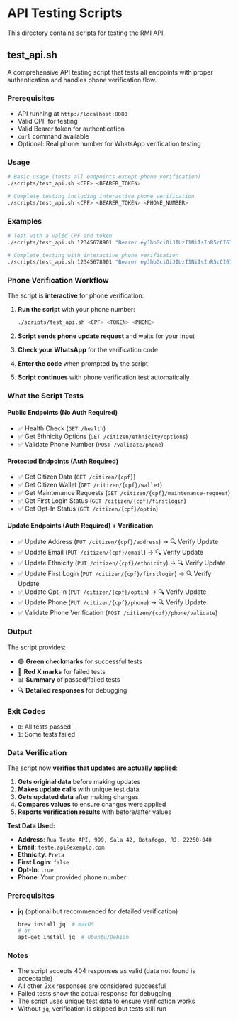 # API Testing Scripts

This directory contains scripts for testing the RMI API.

## test_api.sh

A comprehensive API testing script that tests all endpoints with proper authentication and handles phone verification flow.

### Prerequisites

- API running at `http://localhost:8080`
- Valid CPF for testing
- Valid Bearer token for authentication
- `curl` command available
- Optional: Real phone number for WhatsApp verification testing

### Usage

```bash
# Basic usage (tests all endpoints except phone verification)
./scripts/test_api.sh <CPF> <BEARER_TOKEN>

# Complete testing including interactive phone verification
./scripts/test_api.sh <CPF> <BEARER_TOKEN> <PHONE_NUMBER>
```

### Examples

```bash
# Test with a valid CPF and token
./scripts/test_api.sh 12345678901 "Bearer eyJhbGciOiJIUzI1NiIsInR5cCI6IkpXVCJ9..."

# Complete testing with interactive phone verification
./scripts/test_api.sh 12345678901 "Bearer eyJhbGciOiJIUzI1NiIsInR5cCI6IkpXVCJ9..." "+5511999887766"
```

### Phone Verification Workflow

The script is **interactive** for phone verification:

1. **Run the script** with your phone number:
   ```bash
   ./scripts/test_api.sh <CPF> <TOKEN> <PHONE>
   ```

2. **Script sends phone update request** and waits for your input

3. **Check your WhatsApp** for the verification code

4. **Enter the code** when prompted by the script

5. **Script continues** with phone verification test automatically

### What the Script Tests

#### Public Endpoints (No Auth Required)
- ✅ Health Check (`GET /health`)
- ✅ Get Ethnicity Options (`GET /citizen/ethnicity/options`)
- ✅ Validate Phone Number (`POST /validate/phone`)

#### Protected Endpoints (Auth Required)
- ✅ Get Citizen Data (`GET /citizen/{cpf}`)
- ✅ Get Citizen Wallet (`GET /citizen/{cpf}/wallet`)
- ✅ Get Maintenance Requests (`GET /citizen/{cpf}/maintenance-request`)
- ✅ Get First Login Status (`GET /citizen/{cpf}/firstlogin`)
- ✅ Get Opt-In Status (`GET /citizen/{cpf}/optin`)

#### Update Endpoints (Auth Required) + Verification
- ✅ Update Address (`PUT /citizen/{cpf}/address`) → 🔍 Verify Update
- ✅ Update Email (`PUT /citizen/{cpf}/email`) → 🔍 Verify Update
- ✅ Update Ethnicity (`PUT /citizen/{cpf}/ethnicity`) → 🔍 Verify Update
- ✅ Update First Login (`PUT /citizen/{cpf}/firstlogin`) → 🔍 Verify Update
- ✅ Update Opt-In (`PUT /citizen/{cpf}/optin`) → 🔍 Verify Update
- ✅ Update Phone (`PUT /citizen/{cpf}/phone`) → 🔍 Verify Update
- ✅ Validate Phone Verification (`POST /citizen/{cpf}/phone/validate`)

### Output

The script provides:
- 🟢 **Green checkmarks** for successful tests
- 🔴 **Red X marks** for failed tests
- 📊 **Summary** of passed/failed tests
- 🔍 **Detailed responses** for debugging

### Exit Codes

- `0`: All tests passed
- `1`: Some tests failed

### Data Verification

The script now **verifies that updates are actually applied**:

1. **Gets original data** before making updates
2. **Makes update calls** with unique test data
3. **Gets updated data** after making changes
4. **Compares values** to ensure changes were applied
5. **Reports verification results** with before/after values

**Test Data Used:**
- **Address**: `Rua Teste API, 999, Sala 42, Botafogo, RJ, 22250-040`
- **Email**: `teste.api@exemplo.com`
- **Ethnicity**: `Preta`
- **First Login**: `false`
- **Opt-In**: `true`
- **Phone**: Your provided phone number

### Prerequisites

- **jq** (optional but recommended for detailed verification)
  ```bash
  brew install jq  # macOS
  # or
  apt-get install jq  # Ubuntu/Debian
  ```

### Notes

- The script accepts 404 responses as valid (data not found is acceptable)
- All other 2xx responses are considered successful
- Failed tests show the actual response for debugging
- The script uses unique test data to ensure verification works
- Without `jq`, verification is skipped but tests still run 